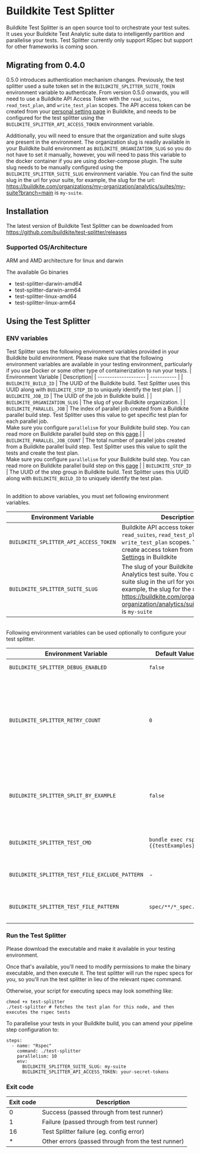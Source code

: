 # Buildkite Test Splitter

Buildkite Test Splitter is an open source tool to orchestrate your test suites. It uses your Buildkite Test Analytic suite data to intelligently partition and parallelise your tests. 
Test Splitter currently only support RSpec but support for other frameworks is coming soon.

## Migrating from 0.4.0

0.5.0 introduces authentication mechanism changes. Previously, the test splitter used a suite token set in the `BUILDKITE_SPLITTER_SUITE_TOKEN` environment variable to authenticate.
From version 0.5.0 onwards, you will need to use a Buildkite API Access Token with the `read_suites`, `read_test_plan`, and `write_test_plan` scopes.
The API access token can be created from your [personal setting page](https://buildkite.com/user/api-access-tokens) in Buildkite, and needs to be configured for the test splitter using the `BUILDKITE_SPLITTER_API_ACCESS_TOKEN` environment variable.

Additionally, you will need to ensure that the organization and suite slugs are present in the environment. The organization slug is readily available in your Buildkite build environment as `BUILDKITE_ORGANIZATION_SLUG` so you do not have to set it manually, however, you will need to pass this variable to the docker container if you are using docker-compose plugin.
The suite slug needs to be manually configured using the `BUILDKITE_SPLITTER_SUITE_SLUG` environment variable. You can find the suite slug in the url for your suite, for example, the slug for the url: https://buildkite.com/organizations/my-organization/analytics/suites/my-suite?branch=main is `my-suite`. 

## Installation
The latest version of Buildkite Test Splitter can be downloaded from https://github.com/buildkite/test-splitter/releases

### Supported OS/Architecture
ARM and AMD architecture for linux and darwin

The available Go binaries
- test-splitter-darwin-amd64
- test-splitter-darwin-arm64
- test-splitter-linux-amd64
- test-splitter-linux-arm64

## Using the Test Splitter

### ENV variables
Test Splitter uses the following environment variables provided in your Buildkite build environment. 
Please make sure that the following environment variables are available in your testing environment, particularly if you use Docker or some other type of containerization to run your tests.
| Environment Variable | Description|
| -------------------- | ----------- |
| `BUILDKITE_BUILD_ID` | The UUID of the Buildkite build. Test Splitter uses this UUID along with `BUILDKITE_STEP_ID` to uniquely identify the test plan. |
| `BUILDKITE_JOB_ID` | The UUID of the job in Buildkite build. |
| `BUILDKITE_ORGANIZATION_SLUG` | The slug of your Buildkite organization. |
| `BUILDKITE_PARALLEL_JOB` | The index of parallel job created from a Buildkite parallel build step. Test Splitter uses this value to get specific test plan for each parallel job. <br>Make sure you configure `parallelism` for your Buildkite build step.  You can read more on Buildkite parallel build step on this [page](https://buildkite.com/docs/pipelines/controlling-concurrency#concurrency-and-parallelism).| 
| `BUILDKITE_PARALLEL_JOB_COUNT` | The total number of parallel jobs created from a Buildkite parallel build step. Test Splitter uses this value to split the tests and create the test plan. <br>Make sure you configure `parallelism` for your Buildkite build step.  You can read more on Buildkite parallel build step on this [page](https://buildkite.com/docs/pipelines/controlling-concurrency#concurrency-and-parallelism) |
| `BUILDKITE_STEP_ID` | The UUID of the step group in Buildkite build. Test Splitter uses this UUID along with `BUILDKITE_BUILD_ID` to uniquely identify the test plan.

<br>
In addition to above variables, you must set following environment variables.

| Environment Variable | Description |
| -------------------- | ----------- |
| `BUILDKITE_SPLITTER_API_ACCESS_TOKEN ` | Buildkite API access token with `read_suites`, `read_test_plan`, and `write_test_plan` scopes. You can create access token from [Personal Settings](https://buildkite.com/user/api-access-tokens) in Buildkite |
| `BUILDKITE_SPLITTER_SUITE_SLUG` | The slug of your Buildkite Test Analytics test suite. You can find the suite slug in the url for your suite, for example, the slug for the url: https://buildkite.com/organizations/my-organization/analytics/suites/my-suite is `my-suite` |


<br>
Following environment variables can be used optionally to configure your test splitter.

| Environment Variable | Default Value | Description |
| ---- | ---- | ----------- |
| `BUILDKITE_SPLITTER_DEBUG_ENABLED` | `false` | Flag to enable more verbose logging. |
| `BUILDKITE_SPLITTER_RETRY_COUNT` | `0` | The number of retry. Test splitter runs the test command defined in `BUILDKITE_SPLITTER_TEST_CMD`, and retries the failing tests maximum `BUILDKITE_SPLITTER_RETRY_COUNT` times. For Rspec, the test splitter runs `BUILDKITE_SPLITTER_TEST_CMD` with `--only-failures` as the retry command. |
| `BUILDKITE_SPLITTER_SPLIT_BY_EXAMPLE` | `false` | Flag to enable or disable split by example. When this option is `true`, the Test Splitter will split slow test files that take longer than 3 minutes into individual test cases, so that the execution of file will be over multiple nodes. |
| `BUILDKITE_SPLITTER_TEST_CMD` | `bundle exec rspec {{testExamples}}` | Test command for running your tests. Test splitter will fill in the `{{testExamples}}` placeholder with the test splitting results |
| `BUILDKITE_SPLITTER_TEST_FILE_EXCLUDE_PATTERN` | - | Glob pattern to use for excluding test files or directory. </br> *It accepts pattern syntax supported by [zzglob](https://github.com/DrJosh9000/zzglob?tab=readme-ov-file#pattern-syntax) library.* |
| `BUILDKITE_SPLITTER_TEST_FILE_PATTERN` | `spec/**/*_spec.rb` | Glob pattern for discovering test files that need to be executed. </br> *It accepts pattern syntax supported by [zzglob](https://github.com/DrJosh9000/zzglob?tab=readme-ov-file#pattern-syntax) library*. |


### Run the Test Splitter
Please download the executable and make it available in your testing environment.

Once that's available, you'll need to modify permissions to make the binary executable, and then execute it. The test splitter will run the rspec specs for you, so you'll run the test splitter in lieu of the relevant rspec command. 

Otherwise, your script for executing specs may look something like:
```
chmod +x test-splitter
./test-splitter # fetches the test plan for this node, and then executes the rspec tests
```

To parallelise your tests in your Buildkite build, you can amend your pipeline step configuration to:
```
steps:
  - name: "Rspec"
    command: ./test-splitter
    parallelism: 10
    env:
      BUILDKITE_SPLITTER_SUITE_SLUG: my-suite
      BUILDKITE_SPLITTER_API_ACCESS_TOKEN: your-secret-tokens
```

### Exit code
| Exit code | Description |
| ---- | ---- |
| 0 | Success (passed through from test runner) |
| 1 | Failure (passed through from test runner) |
| 16 | Test Splitter failure (eg. config error) |
| * | Other errors (passed through from the test runner) |
